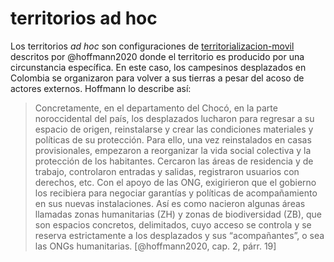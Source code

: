 # territorios ad hoc

Los territorios *ad hoc* son configuraciones de [territorializacion-movil](territorializacion-movil.md) descritos por @hoffmann2020 donde el territorio es producido por una circunstancia específica. En este caso, los campesinos desplazados en Colombia se organizaron para volver a sus tierras a pesar del acoso de actores externos. Hoffmann lo describe así:

 >
 > Concretamente, en el departamento del Chocó, en la parte noroccidental del país, los desplazados lucharon para regresar a su espacio de origen, reinstalarse y crear las condiciones materiales y políticas de su protección. Para ello, una vez reinstalados en casas provisionales, empezaron a reorganizar la vida social colectiva y la protección de los habitantes. Cercaron las áreas de residencia y de trabajo, controlaron entradas y salidas, registraron usuarios con derechos, etc. Con el apoyo de las ONG, exigirieron que el gobierno los recibiera para negociar garantías y políticas de acompañamiento en sus nuevas instalaciones. Así es como nacieron algunas áreas llamadas zonas humanitarias (ZH) y zonas de biodiversidad (ZB), que son espacios concretos, delimitados, cuyo acceso se controla y se reserva estrictamente a los desplazados y sus “acompañantes”, o sea las ONGs humanitarias. [@hoffmann2020, cap. 2, párr. 19]
